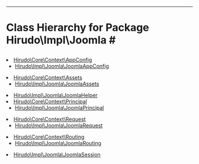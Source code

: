 - - -

# Class Hierarchy for Package Hirudo\Impl\Joomla #<ul>
<li><a href="https://github.com/JeyDotC/Hirudo-docs/blob/master/hirudo/core/context/appconfig.html">Hirudo\Core\Context\AppConfig</a><ul>
<li><a href="https://github.com/JeyDotC/Hirudo-docs/blob/master/hirudo/impl/joomla/joomlaappconfig.html">Hirudo\Impl\Joomla\JoomlaAppConfig</a></li>
</ul>
</li>
<li><a href="https://github.com/JeyDotC/Hirudo-docs/blob/master/hirudo/core/context/assets.html">Hirudo\Core\Context\Assets</a><ul>
<li><a href="https://github.com/JeyDotC/Hirudo-docs/blob/master/hirudo/impl/joomla/joomlaassets.html">Hirudo\Impl\Joomla\JoomlaAssets</a></li>
</ul>
</li>
<li><a href="https://github.com/JeyDotC/Hirudo-docs/blob/master/hirudo/impl/joomla/joomlahelper.html">Hirudo\Impl\Joomla\JoomlaHelper</a></li>
<li><a href="https://github.com/JeyDotC/Hirudo-docs/blob/master/hirudo/core/context/principal.html">Hirudo\Core\Context\Principal</a><ul>
<li><a href="https://github.com/JeyDotC/Hirudo-docs/blob/master/hirudo/impl/joomla/joomlaprincipal.html">Hirudo\Impl\Joomla\JoomlaPrincipal</a></li>
</ul>
</li>
<li><a href="https://github.com/JeyDotC/Hirudo-docs/blob/master/hirudo/core/context/request.html">Hirudo\Core\Context\Request</a><ul>
<li><a href="https://github.com/JeyDotC/Hirudo-docs/blob/master/hirudo/impl/joomla/joomlarequest.html">Hirudo\Impl\Joomla\JoomlaRequest</a></li>
</ul>
</li>
<li><a href="https://github.com/JeyDotC/Hirudo-docs/blob/master/hirudo/core/context/routing.html">Hirudo\Core\Context\Routing</a><ul>
<li><a href="https://github.com/JeyDotC/Hirudo-docs/blob/master/hirudo/impl/joomla/joomlarouting.html">Hirudo\Impl\Joomla\JoomlaRouting</a></li>
</ul>
</li>
<li><a href="https://github.com/JeyDotC/Hirudo-docs/blob/master/hirudo/impl/joomla/joomlasession.html">Hirudo\Impl\Joomla\JoomlaSession</a></li>
</ul>
